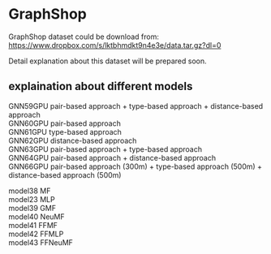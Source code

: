 # GraphShop
GraphShop dataset could be download from: https://www.dropbox.com/s/lktbhmdkt9n4e3e/data.tar.gz?dl=0

Detail explanation about this dataset will be prepared soon.

## explaination about different models 
GNN59GPU pair-based approach + type-based approach + distance-based approach  
GNN60GPU pair-based approach  
GNN61GPU type-based approach  
GNN62GPU distance-based approach  
GNN63GPU pair-based approach + type-based approach  
GNN64GPU pair-based approach + distance-based approach  
GNN66GPU pair-based approach (300m) + type-based approach (500m) + distance-based approach (500m)  

model38 MF  
model23 MLP  
model39 GMF  
model40 NeuMF  
model41 FFMF  
model42 FFMLP  
model43 FFNeuMF 

